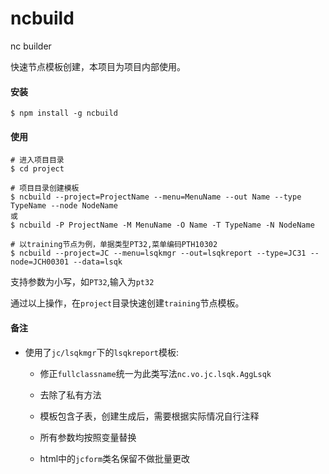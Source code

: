 # ncbuild
nc builder

快速节点模板创建，本项目为项目内部使用。



#### 安装

```
$ npm install -g ncbuild
```



#### 使用

```
# 进入项目目录
$ cd project

# 项目目录创建模板
$ ncbuild --project=ProjectName --menu=MenuName --out Name --type TypeName --node NodeName
或
$ ncbuild -P ProjectName -M MenuName -O Name -T TypeName -N NodeName

# 以training节点为例，单据类型PT32,菜单编码PTH10302
$ ncbuild --project=JC --menu=lsqkmgr --out=lsqkreport --type=JC31 --node=JCH00301 --data=lsqk

```

支持参数为小写，如`PT32`,输入为`pt32`

通过以上操作，在`project`目录快速创建`training`节点模板。



#### 备注

* 使用了`jc/lsqkmgr`下的`lsqkreport`模板:

  * 修正`fullclassname`统一为此类写法`nc.vo.jc.lsqk.AggLsqk`

  * 去除了私有方法

  * 模板包含子表，创建生成后，需要根据实际情况自行注释

  * 所有参数均按照变量替换

  * html中的`jcform`类名保留不做批量更改

    ​